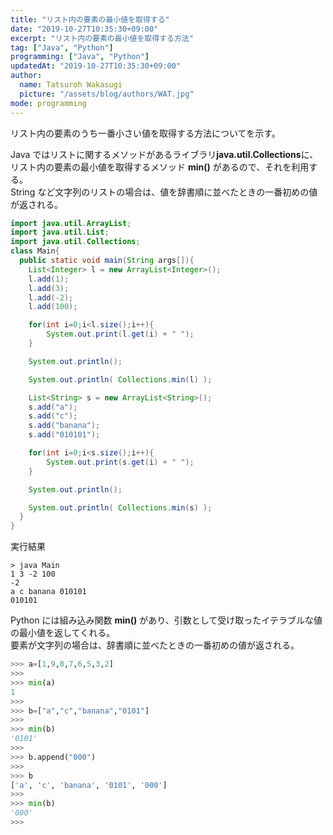 ```yaml
---
title: "リスト内の要素の最小値を取得する"
date: "2019-10-27T10:35:30+09:00"
excerpt: "リスト内の要素の最小値を取得する方法"
tag: ["Java", "Python"]
programming: ["Java", "Python"]
updatedAt: "2019-10-27T10:35:30+09:00"
author:
  name: Tatsuroh Wakasugi
  picture: "/assets/blog/authors/WAT.jpg"
mode: programming
---
```


リスト内の要素のうち一番小さい値を取得する方法についてを示す。

<div class="note_content_by_programming_language" id="note_content_Java">

Java ではリストに関するメソッドがあるライブラリ**java.util.Collections**に、リスト内の要素の最小値を取得するメソッド **min()** があるので、それを利用する。  
String など文字列のリストの場合は、値を辞書順に並べたときの一番初めの値が返される。

```java
import java.util.ArrayList;
import java.util.List;
import java.util.Collections;
class Main{
  public static void main(String args[]){
    List<Integer> l = new ArrayList<Integer>();
    l.add(1);
    l.add(3);
    l.add(-2);
    l.add(100);

    for(int i=0;i<l.size();i++){
        System.out.print(l.get(i) + " ");
    }

    System.out.println();

    System.out.println( Collections.min(l) );

    List<String> s = new ArrayList<String>();
    s.add("a");
    s.add("c");
    s.add("banana");
    s.add("010101");

    for(int i=0;i<s.size();i++){
        System.out.print(s.get(i) + " ");
    }

    System.out.println();

    System.out.println( Collections.min(s) );
  }
}
```

実行結果

```
> java Main
1 3 -2 100
-2
a c banana 010101
010101
```

</div>
<div class="note_content_by_programming_language" id="note_content_Python">

Python には組み込み関数 **min()** があり、引数として受け取ったイテラブルな値の最小値を返してくれる。  
要素が文字列の場合は、辞書順に並べたときの一番初めの値が返される。

```python
>>> a=[1,9,8,7,6,5,3,2]
>>>
>>> min(a)
1
>>>
>>> b=["a","c","banana","0101"]
>>>
>>> min(b)
'0101'
>>>
>>> b.append("000")
>>>
>>> b
['a', 'c', 'banana', '0101', '000']
>>>
>>> min(b)
'000'
>>>
```

</div>
